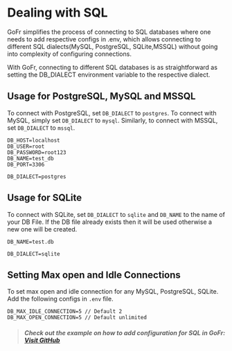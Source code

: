 # Dealing with SQL

GoFr simplifies the process of connecting to SQL databases where one needs to add respective configs in .env,
which allows connecting to different SQL dialects(MySQL, PostgreSQL, SQLite,MSSQL) without going into complexity of configuring connections.

With GoFr, connecting to different SQL databases is as straightforward as setting the DB_DIALECT environment variable to the respective dialect.

## Usage for PostgreSQL, MySQL and MSSQL
To connect with PostgreSQL, set `DB_DIALECT` to `postgres`.  To connect with MySQL, simply set `DB_DIALECT` to `mysql`. 
Similarly, to connect with MSSQL, set `DB_DIALECT` to `mssql`.

```dotenv
DB_HOST=localhost
DB_USER=root
DB_PASSWORD=root123
DB_NAME=test_db
DB_PORT=3306

DB_DIALECT=postgres
```

## Usage for SQLite
To connect with SQLite, set `DB_DIALECT` to `sqlite` and `DB_NAME` to the name of your DB File. If the DB file already exists then it will be used otherwise a new one will be created.

```dotenv
DB_NAME=test.db

DB_DIALECT=sqlite
```

## Setting Max open and Idle Connections

To set max open and idle connection for any MySQL, PostgreSQL, SQLite.
Add the following configs in `.env` file.

```dotenv
DB_MAX_IDLE_CONNECTION=5 // Default 2
DB_MAX_OPEN_CONNECTION=5 // Default unlimited
```
> ##### Check out the example on how to add configuration for SQL in GoFr: [Visit GitHub](https://github.com/gofr-dev/gofr/blob/main/examples/http-server/configs/.env)
